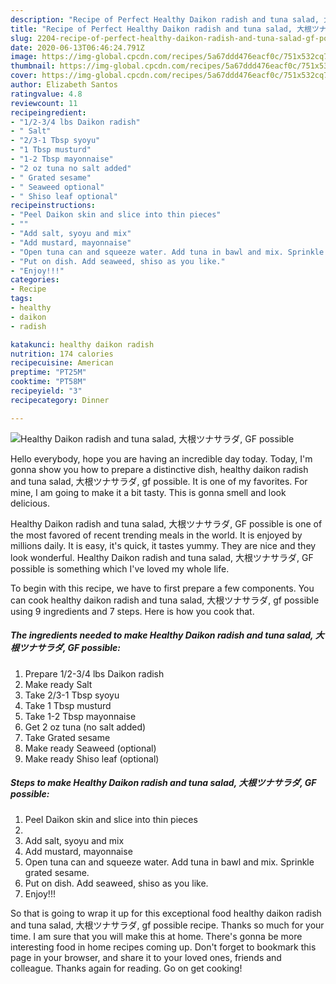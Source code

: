 ```yaml
---
description: "Recipe of Perfect Healthy Daikon radish and tuna salad, 大根ツナサラダ, GF possible"
title: "Recipe of Perfect Healthy Daikon radish and tuna salad, 大根ツナサラダ, GF possible"
slug: 2204-recipe-of-perfect-healthy-daikon-radish-and-tuna-salad-gf-possible
date: 2020-06-13T06:46:24.791Z
image: https://img-global.cpcdn.com/recipes/5a67ddd476eacf0c/751x532cq70/healthy-daikon-radish-and-tuna-salad-大根ツナサラダ-gf-possible-recipe-main-photo.jpg
thumbnail: https://img-global.cpcdn.com/recipes/5a67ddd476eacf0c/751x532cq70/healthy-daikon-radish-and-tuna-salad-大根ツナサラダ-gf-possible-recipe-main-photo.jpg
cover: https://img-global.cpcdn.com/recipes/5a67ddd476eacf0c/751x532cq70/healthy-daikon-radish-and-tuna-salad-大根ツナサラダ-gf-possible-recipe-main-photo.jpg
author: Elizabeth Santos
ratingvalue: 4.8
reviewcount: 11
recipeingredient:
- "1/2-3/4 lbs Daikon radish"
- " Salt"
- "2/3-1 Tbsp syoyu"
- "1 Tbsp musturd"
- "1-2 Tbsp mayonnaise"
- "2 oz tuna no salt added"
- " Grated sesame"
- " Seaweed optional"
- " Shiso leaf optional"
recipeinstructions:
- "Peel Daikon skin and slice into thin pieces"
- ""
- "Add salt, syoyu and mix"
- "Add mustard, mayonnaise"
- "Open tuna can and squeeze water. Add tuna in bawl and mix. Sprinkle grated sesame."
- "Put on dish. Add seaweed, shiso as you like."
- "Enjoy!!!"
categories:
- Recipe
tags:
- healthy
- daikon
- radish

katakunci: healthy daikon radish 
nutrition: 174 calories
recipecuisine: American
preptime: "PT25M"
cooktime: "PT58M"
recipeyield: "3"
recipecategory: Dinner

---
```



![Healthy Daikon radish and tuna salad, 大根ツナサラダ, GF possible](https://img-global.cpcdn.com/recipes/5a67ddd476eacf0c/751x532cq70/healthy-daikon-radish-and-tuna-salad-大根ツナサラダ-gf-possible-recipe-main-photo.jpg)

Hello everybody, hope you are having an incredible day today. Today, I'm gonna show you how to prepare a distinctive dish, healthy daikon radish and tuna salad, 大根ツナサラダ, gf possible. It is one of my favorites. For mine, I am going to make it a bit tasty. This is gonna smell and look delicious.

Healthy Daikon radish and tuna salad, 大根ツナサラダ, GF possible is one of the most favored of recent trending meals in the world. It is enjoyed by millions daily. It is easy, it's quick, it tastes yummy. They are nice and they look wonderful. Healthy Daikon radish and tuna salad, 大根ツナサラダ, GF possible is something which I've loved my whole life.




To begin with this recipe, we have to first prepare a few components. You can cook healthy daikon radish and tuna salad, 大根ツナサラダ, gf possible using 9 ingredients and 7 steps. Here is how you cook that.

<!--inarticleads1-->

##### The ingredients needed to make Healthy Daikon radish and tuna salad, 大根ツナサラダ, GF possible:

1. Prepare 1/2-3/4 lbs Daikon radish
1. Make ready  Salt
1. Take 2/3-1 Tbsp syoyu
1. Take 1 Tbsp musturd
1. Take 1-2 Tbsp mayonnaise
1. Get 2 oz tuna (no salt added)
1. Take  Grated sesame
1. Make ready  Seaweed (optional)
1. Make ready  Shiso leaf (optional)




<!--inarticleads2-->

##### Steps to make Healthy Daikon radish and tuna salad, 大根ツナサラダ, GF possible:

1. Peel Daikon skin and slice into thin pieces
1. 
1. Add salt, syoyu and mix
1. Add mustard, mayonnaise
1. Open tuna can and squeeze water. Add tuna in bawl and mix. Sprinkle grated sesame.
1. Put on dish. Add seaweed, shiso as you like.
1. Enjoy!!!




So that is going to wrap it up for this exceptional food healthy daikon radish and tuna salad, 大根ツナサラダ, gf possible recipe. Thanks so much for your time. I am sure that you will make this at home. There's gonna be more interesting food in home recipes coming up. Don't forget to bookmark this page in your browser, and share it to your loved ones, friends and colleague. Thanks again for reading. Go on get cooking!
